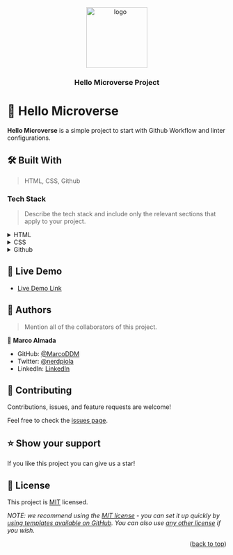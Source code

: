 <div align="center">

  <img src="murple_logo.png" alt="logo" width="140"  height="auto" />
  <br/>

  <h3><b>Hello Microverse Project</b></h3>

</div>

<!-- PROJECT DESCRIPTION -->

# 📖 Hello Microverse <a name="about-project"></a>

**Hello Microverse** is a simple project to start with Github Workflow and linter configurations.

## 🛠 Built With <a name="built-with"></a>

> HTML, CSS, Github

### Tech Stack <a name="tech-stack"></a>

> Describe the tech stack and include only the relevant sections that apply to your project.

<details>
  <summary>HTML</summary>
</details>

<details>
  <summary>CSS</summary>
</details>

<details>
  <summary>Github</summary>
</details>

## 🚀 Live Demo <a name="live-demo"></a>

- [Live Demo Link](https://github.io/hello-microverse)

## 👥 Authors <a name="authors"></a>

> Mention all of the collaborators of this project.

👤 **Marco Almada**

- GitHub: [@MarcoDDM](https://github.com/MarcoDDM)
- Twitter: [@nerdpiola](https://twitter.com/nerdpiola)
- LinkedIn: [LinkedIn](https://linkedin.com/in/marcoalmadaar)

## 🤝 Contributing <a name="contributing"></a>

Contributions, issues, and feature requests are welcome!

Feel free to check the [issues page](../../issues/).

## ⭐️ Show your support <a name="support"></a>

If you like this project you can give us a star!

<!-- LICENSE -->

## 📝 License <a name="license"></a>

This project is [MIT](./LICENSE) licensed.

_NOTE: we recommend using the [MIT license](https://choosealicense.com/licenses/mit/) - you can set it up quickly by [using templates available on GitHub](https://docs.github.com/en/communities/setting-up-your-project-for-healthy-contributions/adding-a-license-to-a-repository). You can also use [any other license](https://choosealicense.com/licenses/) if you wish._

<p align="right">(<a href="#readme-top">back to top</a>)</p>
